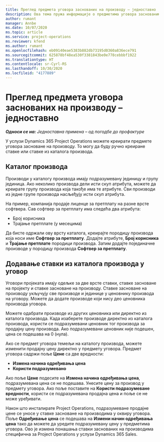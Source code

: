 ```yaml
---
title: Преглед предмета уговора заснованих на производу – једноставно
description: Ова тема пружа информације о предметима уговора заснованим на производу.
author: rumant
manager: Annbe
ms.date: 10/07/2020
ms.topic: article
ms.service: project-operations
ms.reviewer: kfend
ms.author: rumant
ms.openlocfilehash: eb09140eae5383b882db73195d0360a836ece791
ms.sourcegitcommit: 625878bf48ea530f3381843be0e778cebbbf1922
ms.translationtype: HT
ms.contentlocale: sr-Cyrl-RS
ms.lasthandoff: 10/30/2020
ms.locfileid: "4177889"
---
```

# <a name="product-based-contract-lines-overview---lite"></a>Преглед предмета уговора заснованих на производу – једноставно

_**Односи се на:** Једноставна примена – од погодбе до профактуре_

У услузи Dynamics 365 Project Operations можете креирати предмете уговора засноване на производу. То могу да буду ручно креиране ставке или ставке из каталога производа.

## <a name="product-catalog"></a>Каталог производа

Производи у каталогу производа имају подразумевану јединицу и групу јединица. Ако неколико производа дели исти скуп атрибута, можете да креирате групу производа која такође има те атрибуте. Сви производи из једне групе производа насљеђују исти скуп атрибута.

На пример, компанија продаје лиценце за претплату на разне врсте софтвера. Сав софтвер за претплату има следећа два атрибута:

- Број корисника
- Трајање претплате (у месецима)

Да бисте одржали ову врсту каталога, креирајте породицу производа која носи име **Софтвер за претплату**. Додајте атрибуте, **Број корисника** и **Трајање претплате** породици производа. Затим додајте појединачне производе у породицу производа **Софтвер за претплату**.

## <a name="add-product-catalog-items-to-a-project-contract"></a>Додавање ставки из каталога производа у уговор

Уговори пројеката имају одељке за две врсте ставки, ставке засноване на пројекту и ставке засноване на производу. Ставке засноване на производу укључују све производе и јединице у ценовнику производа на уговору. Можете да додате производе који нису део ценовника производа уговора.

Можете одабрати производе из других ценовника или директно из каталога производа. Када изаберете производе директно из каталога производа, користи се подразумевани ценовник тог производа за продајну цену производа. Ако подразумевани ценовник није подешен, цена се подешава на 0 (нула).

Ако се предмет уговора темељи на каталогу производа, можете изменити продајну цену директно у предмету уговора. Предмет уговора садржи поље **Цене** са две вредности:

- **Измена начина одређивања цена**
- **Користи подразумевано**

Ако поље **Цене** подесите на **Измена начина одређивања цена**, подразумевана цена се не подешава. Унесите цену за производ у предмету уговора. Ако поље поставите на **Користи подразумеване вредности**, користи се подразумевана продајна цена и поље се не може уређивати.

Након што инсталирате Project Operations, подразумеване продајне цене се уносе у ставке засноване на производима у оквиру уговора. Поље **Одређивање цена** се подешава на **Измени начин одређивања цена** тако да можете да уредите подразумевану цену у предметима уговора. Ово је измена понашања ставки заснованих на производима специфична за Project Operations у услузи Dynamics 365 Sales.
